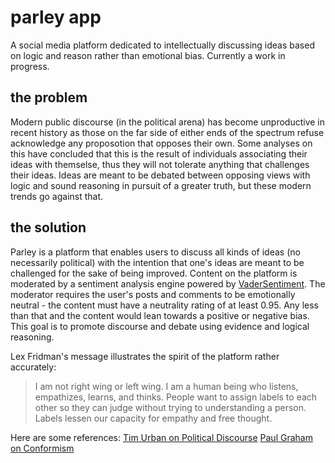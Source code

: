 # parley app

A social media platform dedicated to intellectually discussing ideas based on logic and reason rather than emotional bias.
Currently a work in progress.

## the problem
Modern public discourse (in the political arena) has become unproductive in recent history as those on the far side of either ends of the spectrum refuse acknowledge any proposotion that opposes their own. Some analyses on this have concluded that this is the result of individuals associating their ideas with themselse, thus they will not tolerate anything that challenges their ideas. Ideas are meant to be debated between opposing views with logic and sound reasoning in pursuit of a greater truth, but these modern trends go against that.

## the solution
Parley is a platform that enables users to discuss all kinds of ideas (no necessarily political) with the intention that one's ideas are meant to be challenged for the sake of being improved. Content on the platform is moderated by a sentiment analysis engine powered by [VaderSentiment](https://github.com/cjhutto/vaderSentiment). The moderator requires the user's posts and comments to be emotionally neutral - the content must have a neutrality rating of at least 0.95. Any less than that and the content would lean towards a positive or negative bias. This goal is to promote discourse and debate using evidence and logical reasoning.

Lex Fridman's message illustrates the spirit of the platform rather accurately:
> I am not right wing or left wing. I am a human being who listens, empathizes, learns, and thinks.
  > People want to assign labels to each other so they can judge without trying to understanding a person.
  > Labels lessen our capacity for empathy and free thought.

Here are some references:
[Tim Urban on Political Discourse](https://www.youtube.com/watch?v=ivDwzBYsED4)
[Paul Graham on Conformism](http://www.paulgraham.com/conformism.html)
